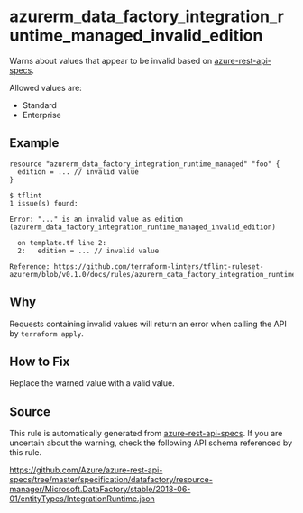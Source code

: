 <!--- This file generated by `tools/apispec-rule-gen/main.go`. DO NOT EDIT --->

# azurerm_data_factory_integration_runtime_managed_invalid_edition

Warns about values that appear to be invalid based on [azure-rest-api-specs](https://github.com/Azure/azure-rest-api-specs).

Allowed values are:
- Standard
- Enterprise

## Example

```hcl
resource "azurerm_data_factory_integration_runtime_managed" "foo" {
  edition = ... // invalid value
}
```

```
$ tflint
1 issue(s) found:

Error: "..." is an invalid value as edition (azurerm_data_factory_integration_runtime_managed_invalid_edition)

  on template.tf line 2:
  2:   edition = ... // invalid value

Reference: https://github.com/terraform-linters/tflint-ruleset-azurerm/blob/v0.1.0/docs/rules/azurerm_data_factory_integration_runtime_managed_invalid_edition.md

```

## Why

Requests containing invalid values will return an error when calling the API by `terraform apply`.

## How to Fix

Replace the warned value with a valid value.

## Source

This rule is automatically generated from [azure-rest-api-specs](https://github.com/Azure/azure-rest-api-specs). If you are uncertain about the warning, check the following API schema referenced by this rule.

https://github.com/Azure/azure-rest-api-specs/tree/master/specification/datafactory/resource-manager/Microsoft.DataFactory/stable/2018-06-01/entityTypes/IntegrationRuntime.json
